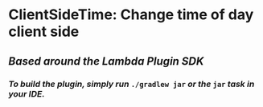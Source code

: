 # ClientSideTime: Change time of day client side

## *Based around the Lambda Plugin SDK*
### *To build the plugin, simply run* `./gradlew jar` *or the* `jar` *task in your IDE.*